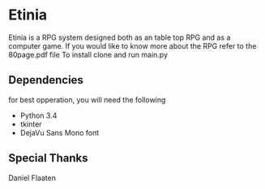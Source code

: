 Etinia
==================
Etinia is a RPG system designed both as an table top RPG and as a computer game.  If you would like to know more about the RPG refer to the 80page.pdf file  To install clone and run main.py


Dependencies
-----------------
for best opperation, you will need the following
+ Python 3.4
+ tkinter
+ DejaVu Sans Mono font

Special Thanks
----------------
Daniel Flaaten

